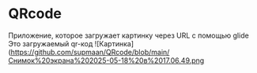 # QRcode
Приложение, которое загружает картинку через URL c помощью glide 
Это загружаемый qr-код
![Картинка](https://github.com/supmaan/QRcode/blob/main/Снимок%20экрана%202025-05-18%20в%2017.06.49.png
